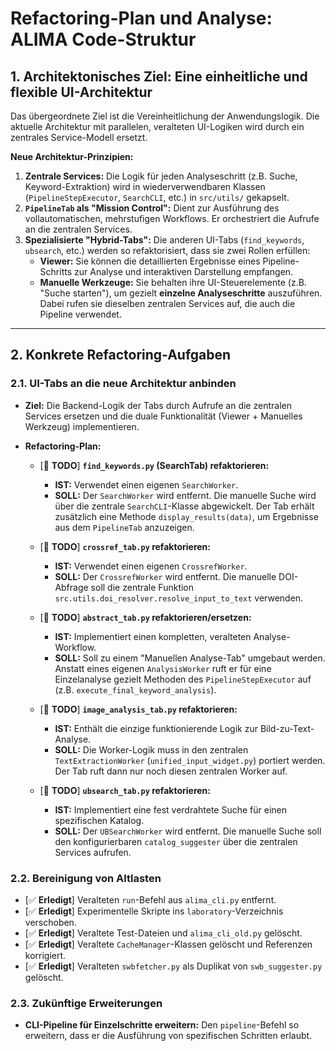 # Refactoring-Plan und Analyse: ALIMA Code-Struktur

## 1. Architektonisches Ziel: Eine einheitliche und flexible UI-Architektur

Das übergeordnete Ziel ist die Vereinheitlichung der Anwendungslogik. Die aktuelle Architektur mit parallelen, veralteten UI-Logiken wird durch ein zentrales Service-Modell ersetzt.

**Neue Architektur-Prinzipien:**
1.  **Zentrale Services:** Die Logik für jeden Analyseschritt (z.B. Suche, Keyword-Extraktion) wird in wiederverwendbaren Klassen (`PipelineStepExecutor`, `SearchCLI`, etc.) in `src/utils/` gekapselt.
2.  **`PipelineTab` als "Mission Control":** Dient zur Ausführung des vollautomatischen, mehrstufigen Workflows. Er orchestriert die Aufrufe an die zentralen Services.
3.  **Spezialisierte "Hybrid-Tabs":** Die anderen UI-Tabs (`find_keywords`, `ubsearch`, etc.) werden so refaktorisiert, dass sie zwei Rollen erfüllen:
    *   **Viewer:** Sie können die detaillierten Ergebnisse eines Pipeline-Schritts zur Analyse und interaktiven Darstellung empfangen.
    *   **Manuelle Werkzeuge:** Sie behalten ihre UI-Steuerelemente (z.B. "Suche starten"), um gezielt **einzelne Analyseschritte** auszuführen. Dabei rufen sie dieselben zentralen Services auf, die auch die Pipeline verwendet.

---

## 2. Konkrete Refactoring-Aufgaben

### 2.1. UI-Tabs an die neue Architektur anbinden

*   **Ziel:** Die Backend-Logik der Tabs durch Aufrufe an die zentralen Services ersetzen und die duale Funktionalität (Viewer + Manuelles Werkzeug) implementieren.

*   **Refactoring-Plan:**
    *   [📝 **TODO**] **`find_keywords.py` (SearchTab) refaktorieren:**
        *   **IST:** Verwendet einen eigenen `SearchWorker`.
        *   **SOLL:** Der `SearchWorker` wird entfernt. Die manuelle Suche wird über die zentrale `SearchCLI`-Klasse abgewickelt. Der Tab erhält zusätzlich eine Methode `display_results(data)`, um Ergebnisse aus dem `PipelineTab` anzuzeigen.

    *   [📝 **TODO**] **`crossref_tab.py` refaktorieren:** 
        *   **IST:** Verwendet einen eigenen `CrossrefWorker`.
        *   **SOLL:** Der `CrossrefWorker` wird entfernt. Die manuelle DOI-Abfrage soll die zentrale Funktion `src.utils.doi_resolver.resolve_input_to_text` verwenden.

    *   [📝 **TODO**] **`abstract_tab.py` refaktorieren/ersetzen:** 
        *   **IST:** Implementiert einen kompletten, veralteten Analyse-Workflow.
        *   **SOLL:** Soll zu einem "Manuellen Analyse-Tab" umgebaut werden. Anstatt eines eigenen `AnalysisWorker` ruft er für eine Einzelanalyse gezielt Methoden des `PipelineStepExecutor` auf (z.B. `execute_final_keyword_analysis`).

    *   [📝 **TODO**] **`image_analysis_tab.py` refaktorieren:** 
        *   **IST:** Enthält die einzige funktionierende Logik zur Bild-zu-Text-Analyse.
        *   **SOLL:** Die Worker-Logik muss in den zentralen `TextExtractionWorker` (`unified_input_widget.py`) portiert werden. Der Tab ruft dann nur noch diesen zentralen Worker auf.

    *   [📝 **TODO**] **`ubsearch_tab.py` refaktorieren:** 
        *   **IST:** Implementiert eine fest verdrahtete Suche für einen spezifischen Katalog.
        *   **SOLL:** Der `UBSearchWorker` wird entfernt. Die manuelle Suche soll den konfigurierbaren `catalog_suggester` über die zentralen Services aufrufen.

### 2.2. Bereinigung von Altlasten

*   [✅ **Erledigt**] Veralteten `run`-Befehl aus `alima_cli.py` entfernt.
*   [✅ **Erledigt**] Experimentelle Skripte ins `laboratory`-Verzeichnis verschoben.
*   [✅ **Erledigt**] Veraltete Test-Dateien und `alima_cli_old.py` gelöscht.
*   [✅ **Erledigt**] Veraltete `CacheManager`-Klassen gelöscht und Referenzen korrigiert.
*   [✅ **Erledigt**] Veralteten `swbfetcher.py` als Duplikat von `swb_suggester.py` gelöscht.

### 2.3. Zukünftige Erweiterungen

*   **CLI-Pipeline für Einzelschritte erweitern:** Den `pipeline`-Befehl so erweitern, dass er die Ausführung von spezifischen Schritten erlaubt.